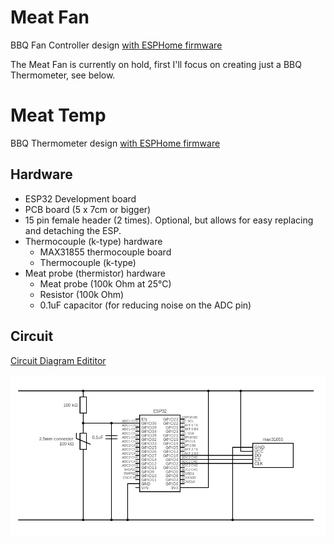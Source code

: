 # Meat Fan
BBQ Fan Controller design [with ESPHome firmware](meat-fan.yaml)

The Meat Fan is currently on hold, first I'll focus on creating just a BBQ Thermometer, see below.

# Meat Temp
BBQ Thermometer design [with ESPHome firmware](meat-temp.yaml)

## Hardware
- ESP32 Development board
- PCB board (5 x 7cm or bigger)
- 15 pin female header (2 times). Optional, but allows for easy replacing and detaching the ESP.
- Thermocouple (k-type) hardware 
    - MAX31855 thermocouple board
    - Thermocouple (k-type)
- Meat probe (thermistor) hardware
    - Meat probe (100k Ohm at 25°C)
    - Resistor (100k Ohm)
    - 0.1uF capacitor (for reducing noise on the ADC pin)

## Circuit
[Circuit Diagram Edititor](https://www.circuit-diagram.org/editor/c/9313d815a8be4280a69bf171004afa7a)

[![Circuit](meat-temp-circuit.png)](https://www.circuit-diagram.org/editor/c/9313d815a8be4280a69bf171004afa7a)
